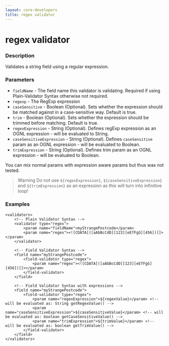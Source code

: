 ```yaml
---
layout: core-developers
title: regex validator
---
```


# regex validator

### Description

Validates a string field using a regular expression.

### Parameters

- `fieldName` - The field name this validator is validating. Required if using Plain-Validator Syntax otherwise not required.
- `regexp` - The RegExp expression
- `caseSensitive` - Boolean (Optional). Sets whether the expression should be matched against in a case-sensitive way. Default is true.
- `trim` - Boolean (Optional). Sets whether the expression should be trimmed before matching. Default is true.
- `regexExpression` - String (Optional). Defines regExp expression as an OGNL expression - will be evaluated to String.
- `caseSensitiveExpression` - String (Optional). Defines `caseSensitive` param as an OGNL expression - will be evaluated to Boolean.
- `trimExpression` - String (Optional). Defines trim param as an OGNL expression - will be evaluated to Boolean.

You can mix normal params with expression aware params but thus was not tested.

> Warning
> Do not use `${regexExpression}`, `${caseSensitiveExpression}` and `${trimExpression}` as an expression as this will turn into infinitive loop! 

### Examples

```
<validators>
    <!-- Plain Validator Syntax -->
    <validator type="regex">
        <param name="fieldName">myStrangePostcode</param>
        <param name="regex"><![CDATA[([aAbBcCdD][123][eEfFgG][456])]]></param>
    </validator>
 
    <!-- Field Validator Syntax -->
    <field name="myStrangePostcode">
        <field-validator type="regex">
            <param name="regex"><![CDATA[([aAbBcCdD][123][eEfFgG][456])]]></param>
        </field-validator>
    </field>
 
    <!-- Field Validator Syntax with expressions -->
    <field name="myStrangePostcode">
        <field-validator type="regex">
            <param name="regexExpression">${regexValue}</param> <!-- will be evaluated as: String getRegexValue() -->
            <param name="caseSensitiveExpression">${caseSensitiveValue}</param> <!-- will be evaluated as: boolean getCaseSensitiveValue() -->
            <param name="trimExpression">${trimValue}</param> <!-- will be evaluated as: boolean getTrimValue() -->
        </field-validator>
    </field>
</validators>
```
